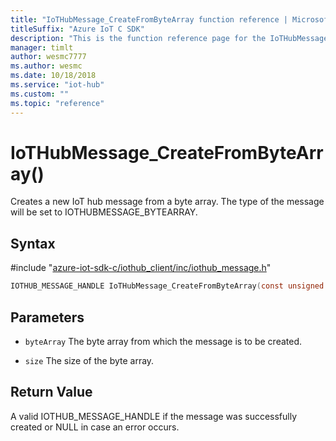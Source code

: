 ```yaml
---                             
title: "IoTHubMessage_CreateFromByteArray function reference | Microsoft Docs" 
titleSuffix: "Azure IoT C SDK"            
description: "This is the function reference page for the IoTHubMessage_CreateFromByteArray() function in the Azure IoT C SDK. This SDK is used with Azure IoT Hub and Azure IoT Hub Device Provisioning Service"            
manager: timlt                 
author: wesmc7777              
ms.author: wesmc               
ms.date: 10/18/2018                    
ms.service: "iot-hub"             
ms.custom: ""                
ms.topic: "reference"        
---                            
```


# IoTHubMessage_CreateFromByteArray()

Creates a new IoT hub message from a byte array. The type of the message will be set to IOTHUBMESSAGE_BYTEARRAY.

## Syntax

\#include "[azure-iot-sdk-c/iothub_client/inc/iothub_message.h](../iothub-message-h.md)"  
```C
IOTHUB_MESSAGE_HANDLE IoTHubMessage_CreateFromByteArray(const unsigned char *byteArray   C2);
```

## Parameters
* `byteArray` The byte array from which the message is to be created. 

* `size` The size of the byte array.

## Return Value
A valid IOTHUB_MESSAGE_HANDLE if the message was successfully created or NULL in case an error occurs.

